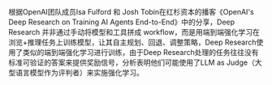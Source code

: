 根据OpenAI团队成员Isa Fulford 和 Josh Tobin在红杉资本的播客《OpenAI's Deep Research on Training AI Agents End-to-End》中的分享，Deep Research 并非通过手动将模型和工具拼成 workflow，而是用端到端强化学习在浏览+推理任务上训练模型，让其自主规划、回退、调整策略，Deep Research使用了类似的端到端强化学习进行训练，由于Deep Research处理的任务往往没有标准可验证的答案来提供奖励信号，分析表明他们可能使用了LLM as Judge（大型语言模型作为评判者）来实施强化学习。